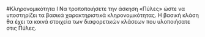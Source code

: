 #Κληρονομικότητα Ι
Να τροποποιήσετε την άσκηση «Πύλες» ώστε να υποστηρίζει τα βασικά χαρακτηριστικά κληρονομικότητας. Η βασική κλάση θα έχει τα κοινά στοιχεία των διαφορετικών κλάσεων που υλοποιήσατε στις Πύλες.
